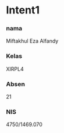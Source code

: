 # Intent1








<h3>nama</h3> Miftakhul Eza Alfandy<br>
<h3>Kelas</h3>  XIRPL4<br>
<h3>Absen</h3>  21<br>
<h3>NIS</h3>    4750/1469.070

